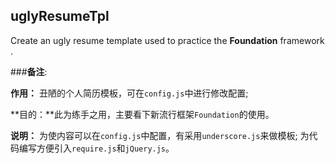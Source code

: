 ## uglyResumeTpl

Create an ugly resume template used to practice the **Foundation** framework .

###**备注**:

**作用：** 丑陋的个人简历模板，可在`config.js`中进行修改配置; 

**目的：**此为练手之用，主要看下新流行框架`Foundation`的使用。

**说明：**
    为使内容可以在`config.js`中配置，有采用`underscore.js`来做模板;
    为代码编写方便引入`require.js`和`jQuery.js`。
